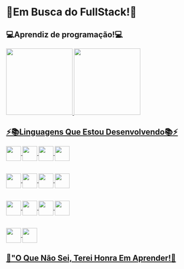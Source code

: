  # 🚀Em Busca do FullStack!🚀
 
 ## 💻Aprendiz de programação!💻

<div>
<a href="https://github.com/DanielHermesGT">
<img height="180em" src="https://github-readme-stats.vercel.app/api?username=DanielHermesGT&show_icons=true&theme=dark&include_all_commits=true&count_private=true"/>
<img height="180em" src="https://github-readme-stats.vercel.app/api/top-langs/?username=DanielHermesGT&layout=compact&langs_count=16&theme=dark"/>
</div>



## ⚡📚Linguagens Que Estou Desenvolvendo📚⚡
 <div style="display: inline_block">


<img  align="center" height="40" width="40" src="https://cdn.jsdelivr.net/gh/devicons/devicon/icons/html5/html5-original-wordmark.svg" />
<img  align="center" height="40" width="40" src="https://cdn.jsdelivr.net/gh/devicons/devicon/icons/css3/css3-original-wordmark.svg" />
<img  align="center" height="40" width="40" src="https://cdn.jsdelivr.net/gh/devicons/devicon/icons/javascript/javascript-original.svg" />
<img  align="center" height="40" width="40" src="https://cdn.jsdelivr.net/gh/devicons/devicon/icons/jquery/jquery-original.svg" />

<br>
<br>
<br>
<img align="center" height="40" width="40" src="https://cdn.jsdelivr.net/gh/devicons/devicon/icons/php/php-plain.svg" />
<img  align="center" height="40" width="40" src="https://cdn.jsdelivr.net/gh/devicons/devicon/icons/java/java-original-wordmark.svg" />
<img  align="center" height="40" width="40" src="https://cdn.jsdelivr.net/gh/devicons/devicon/icons/python/python-original-wordmark.svg" />
<img align="center" height="40" width="40" src="https://cdn.jsdelivr.net/gh/devicons/devicon/icons/csharp/csharp-original.svg" />
<br>
<br>
<br>
<img  align="center" height="40" width="40" src="https://cdn.jsdelivr.net/gh/devicons/devicon/icons/c/c-original.svg" />
<img  align="center" height="40" width="40" src="https://cdn.jsdelivr.net/gh/devicons/devicon/icons/nodejs/nodejs-original.svg" />
<img  align="center" height="40" width="40" src="https://cdn.jsdelivr.net/gh/devicons/devicon/icons/mysql/mysql-original.svg" />
<img  align="center" height="40" width="40" src="https://cdn.jsdelivr.net/gh/devicons/devicon/icons/ruby/ruby-original.svg" />
<br>
<br>
<br>
<img  align="center" height="40" width="40" src="https://cdn.jsdelivr.net/gh/devicons/devicon/icons/typescript/typescript-original.svg" />
<img  align="center" height="40" width="40" src="https://cdn.jsdelivr.net/gh/devicons/devicon/icons/react/react-original.svg" />



 
          
          
   
 </div>

## 💬"O Que Não Sei, Terei Honra Em Aprender!💬



